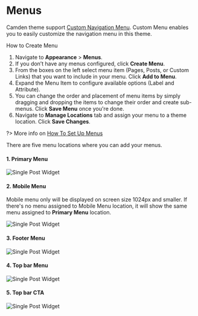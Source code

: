# Menus

Camden theme support [Custom Navigation Menu](http://en.support.wordpress.com/menus/ ":target=_blank"). Custom Menu enables you to easily customize the navigation menu in this theme.

How to Create Menu
1. Navigate to __Appearance__ > __Menus__.
2. If you don’t have any menus configured, click __Create Menu__.
3. From the boxes on the left select menu item (Pages, Posts, or Custom Links) that you want to include in your menu. Click __Add to Menu__.
4. Expand the Menu Item to configure available options (Label and Attribute).
5. You can change the order and placement of menu items by simply dragging and dropping the items to change their order and create sub-menus. Click __Save Menu__ once you're done.
6. Navigate to __Manage Locations__ tab and assign your menu to a theme location. Click __Save Changes__.



?> More info on [How To Set Up Menus](https://en.support.wordpress.com/menus/ ":target=_blank")

There are five menu locations where you can add your menus.

#### 1. Primary Menu   
![Single Post Widget](_images/menu-primary.png)

#### 2. Mobile Menu
Mobile menu only will be displayed on screen size 1024px and smaller. If there's no menu assigned to Mobile Menu location, it will show the same menu assigned to __Primary Menu__ location.

![Single Post Widget](_images/menu-mobile.png)

#### 3. Footer Menu
![Single Post Widget](_images/menu-footer.png)

#### 4. Top bar Menu
![Single Post Widget](_images/menu-top.png)

#### 5. Top bar CTA
![Single Post Widget](_images/menu-top-cta.png)
